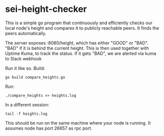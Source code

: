 # sei-height-checker
This is a simple go program that continuously and efficiently checks our local node's height and compares it to publicly reachable peers. It finds the peers automatically.

The server exposes :8080/height, which has either "GOOD" or "BAD". "BAD" if it is behind the current height. This is then used together with Uptime Kuma, to track the status. If it gets "BAD", we are alerted via kuma to Slack webhook

Run it like so.
Build:
```
go build compare_heights.go
```

Run:
```
./compare_heights >> heights.log
```
In a different session:
```
tail -f heights.log
```
This should be run on the same machine where your node is running. It assumes node has port 26657 as rpc port.
